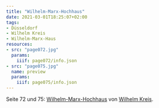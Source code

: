 ```yaml
---
title: "Wilhelm-Marx-Hochhaus"
date: 2021-03-01T18:25:07+02:00
tags:
- Düsseldorf
- Wilhelm Kreis
- Wilhelm-Marx-Haus
resources:
- src: "page072.jpg"
  params:
    iiif: page072/info.json
- src: "page075.jpg"
  name: preview
  params:
    iiif: page075/info.json
---
```

Seite 72 und 75: [Wilhelm-Marx-Hochhaus](/tags/Wilhelm-Marx-Haus) von [Wilhelm Kreis](/tags/Wilhelm-Kreis).
